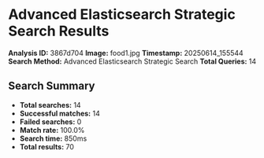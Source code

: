 # Advanced Elasticsearch Strategic Search Results

**Analysis ID:** 3867d704
**Image:** food1.jpg
**Timestamp:** 20250614_155544
**Search Method:** Advanced Elasticsearch Strategic Search
**Total Queries:** 14

## Search Summary

- **Total searches:** 14
- **Successful matches:** 14
- **Failed searches:** 0
- **Match rate:** 100.0%
- **Search time:** 850ms
- **Total results:** 70

